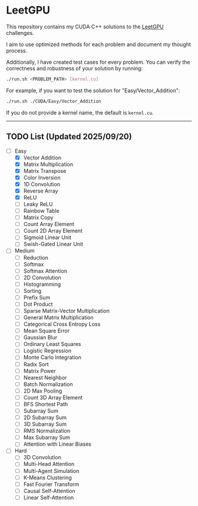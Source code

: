 # LeetGPU

This repository contains my CUDA C++ solutions to the [LeetGPU](https://leetgpu.com/challenges) challenges.

I aim to use optimized methods for each problem and document my thought process.

Additionally, I have created test cases for every problem. You can verify the correctness and robustness of your solution by running:

```bash
./run.sh <PROBLEM_PATH> [kernel.cu]
```

For example, if you want to test the solution for "Easy/Vector_Addition":

```bash
./run.sh ./CUDA/Easy/Vector_Addition 
```

If you do not provide a kernel name, the default is `kernel.cu`.

---

## TODO List (Updated 2025/09/20)
- [ ] Easy
    - [X] Vector Addition
    - [X] Matrix Multiplication
    - [X] Matrix Transpose
    - [X] Color Inversion
    - [X] 1D Convolution
    - [X] Reverse Array
    - [X] ReLU
    - [ ] Leaky ReLU
    - [ ] Rainbow Table
    - [ ] Matrix Copy
    - [ ] Count Array Element
    - [ ] Count 2D Array Element
    - [ ] Sigmoid Linear Unit
    - [ ] Swish-Gated Linear Unit
- [ ] Medium
    - [ ] Reduction
    - [ ] Softmax
    - [ ] Softmax Attention
    - [ ] 2D Convolution
    - [ ] Histogramming
    - [ ] Sorting
    - [ ] Prefix Sum
    - [ ] Dot Product
    - [ ] Sparse Matrix-Vector Multiplication
    - [ ] General Matrix Multiplication
    - [ ] Categorical Cross Entropy Loss
    - [ ] Mean Square Error
    - [ ] Gaussian Blur
    - [ ] Ordinary Least Squares
    - [ ] Logistic Regression
    - [ ] Monte Carlo Integration
    - [ ] Radix Sort
    - [ ] Matrix Power
    - [ ] Nearest Neighbor
    - [ ] Batch Normalization
    - [ ] 2D Max Pooling
    - [ ] Count 3D Array Element
    - [ ] BFS Shortest Path
    - [ ] Subarray Sum
    - [ ] 2D Subarray Sum
    - [ ] 3D Subarray Sum
    - [ ] RMS Normalization
    - [ ] Max Subarray Sum
    - [ ] Attention with Linear Biases
- [ ] Hard
    - [ ] 3D Convolution
    - [ ] Multi-Head Attention
    - [ ] Multi-Agent Simulation
    - [ ] K-Means Clustering
    - [ ] Fast Fourier Transform
    - [ ] Causal Self-Attention
    - [ ] Linear Self-Attention
